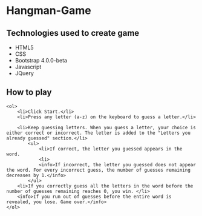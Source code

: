 # Hangman-Game

## Technologies used to create game
* HTML5
* CSS
* Bootstrap 4.0.0-beta
* Javascript
* JQuery

## How to play

	<ol>
	    <li>Click Start.</li>
	    <li>Press any letter (a-z) on the keyboard to guess a letter.</li>

	    <li>Keep guessing letters. When you guess a letter, your choice is either correct or incorrect. The letter is added to the "Letters you already guessed" section.</li>
	    	<ul>
	    		<li>If correct, the letter you guessed appears in the word.
	    		<li>
	    		<info>If incorrect, the letter you guessed does not appear the word. For every incorrect guess, the number of guesses remaining decreases by 1.</info>
	    	</ul>
	    <li>If you correctly guess all the letters in the word before the number of guesses remaining reaches 0, you win. </li>
	    <info>If you run out of guesses before the entire word is revealed, you lose. Game over.</info>
	</ol>
